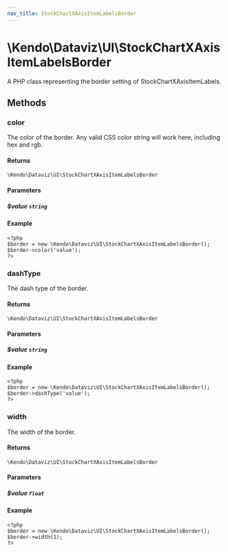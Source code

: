 ```yaml
---
nav_title: StockChartXAxisItemLabelsBorder
---
```


# \Kendo\Dataviz\UI\StockChartXAxisItemLabelsBorder

A PHP class representing the border setting of StockChartXAxisItemLabels.


## Methods

### color
The color of the border. Any valid CSS color string will work here, including
hex and rgb.

#### Returns
`\Kendo\Dataviz\UI\StockChartXAxisItemLabelsBorder`

#### Parameters

##### $value `string`



#### Example 
    <?php
    $border = new \Kendo\Dataviz\UI\StockChartXAxisItemLabelsBorder();
    $border->color('value');
    ?>

### dashType
The dash type of the border.

#### Returns
`\Kendo\Dataviz\UI\StockChartXAxisItemLabelsBorder`

#### Parameters

##### $value `string`



#### Example 
    <?php
    $border = new \Kendo\Dataviz\UI\StockChartXAxisItemLabelsBorder();
    $border->dashType('value');
    ?>

### width
The width of the border.

#### Returns
`\Kendo\Dataviz\UI\StockChartXAxisItemLabelsBorder`

#### Parameters

##### $value `float`



#### Example 
    <?php
    $border = new \Kendo\Dataviz\UI\StockChartXAxisItemLabelsBorder();
    $border->width(1);
    ?>

